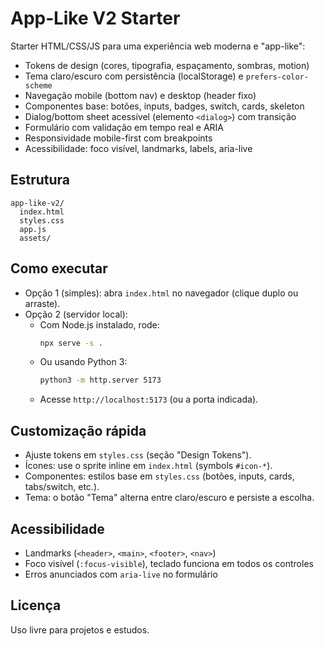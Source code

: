 # App‑Like V2 Starter

Starter HTML/CSS/JS para uma experiência web moderna e "app-like":
- Tokens de design (cores, tipografia, espaçamento, sombras, motion)
- Tema claro/escuro com persistência (localStorage) e `prefers-color-scheme`
- Navegação mobile (bottom nav) e desktop (header fixo)
- Componentes base: botões, inputs, badges, switch, cards, skeleton
- Dialog/bottom sheet acessível (elemento `<dialog>`) com transição
- Formulário com validação em tempo real e ARIA
- Responsividade mobile-first com breakpoints
- Acessibilidade: foco visível, landmarks, labels, aria-live

## Estrutura
```
app-like-v2/
  index.html
  styles.css
  app.js
  assets/
```

## Como executar
- Opção 1 (simples): abra `index.html` no navegador (clique duplo ou arraste).
- Opção 2 (servidor local):
  - Com Node.js instalado, rode:
    ```bash
    npx serve -s .
    ```
  - Ou usando Python 3:
    ```bash
    python3 -m http.server 5173
    ```
  - Acesse `http://localhost:5173` (ou a porta indicada).

## Customização rápida
- Ajuste tokens em `styles.css` (seção "Design Tokens").
- Ícones: use o sprite inline em `index.html` (symbols `#icon-*`).
- Componentes: estilos base em `styles.css` (botões, inputs, cards, tabs/switch, etc.).
- Tema: o botão "Tema" alterna entre claro/escuro e persiste a escolha.

## Acessibilidade
- Landmarks (`<header>`, `<main>`, `<footer>`, `<nav>`)
- Foco visível (`:focus-visible`), teclado funciona em todos os controles
- Erros anunciados com `aria-live` no formulário

## Licença
Uso livre para projetos e estudos.